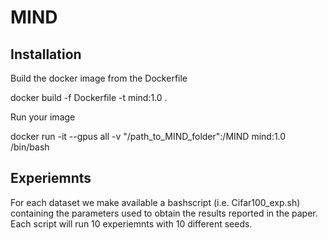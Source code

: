 # MIND

## Installation
Build the docker image from the Dockerfile

docker build -f Dockerfile -t mind:1.0 . 

Run your image 

docker run -it --gpus all -v "/path_to_MIND_folder":/MIND mind:1.0 /bin/bash

## Experiemnts
For each dataset we make available a bashscript (i.e. Cifar100_exp.sh) containing the parameters used to obtain the results reported in the paper. Each script will run 10 experiemnts with 10 different seeds.


